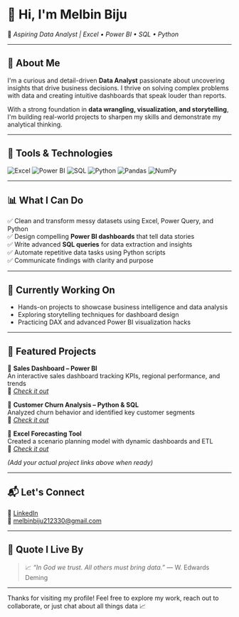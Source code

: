 # 👋 Hi, I'm Melbin Biju

🎯 *Aspiring Data Analyst | Excel • Power BI • SQL • Python*

---

## 🚀 About Me

I'm a curious and detail-driven **Data Analyst** passionate about uncovering insights that drive business decisions. I thrive on solving complex problems with data and creating intuitive dashboards that speak louder than reports.

With a strong foundation in **data wrangling, visualization, and storytelling**, I'm building real-world projects to sharpen my skills and demonstrate my analytical thinking.

---

## 🔧 Tools & Technologies

![Excel](https://img.shields.io/badge/Excel-217346?style=for-the-badge&logo=microsoft-excel&logoColor=white)
![Power BI](https://img.shields.io/badge/PowerBI-F2C811?style=for-the-badge&logo=power-bi&logoColor=black)
![SQL](https://img.shields.io/badge/SQL-CC2927?style=for-the-badge&logo=microsoft-sql-server&logoColor=white)
![Python](https://img.shields.io/badge/Python-3776AB?style=for-the-badge&logo=python&logoColor=white)
![Pandas](https://img.shields.io/badge/Pandas-150458?style=for-the-badge&logo=pandas&logoColor=white)
![NumPy](https://img.shields.io/badge/NumPy-013243?style=for-the-badge&logo=numpy&logoColor=white)

---

## 📊 What I Can Do

✅ Clean and transform messy datasets using Excel, Power Query, and Python  
✅ Design compelling **Power BI dashboards** that tell data stories  
✅ Write advanced **SQL queries** for data extraction and insights  
✅ Automate repetitive data tasks using Python scripts  
✅ Communicate findings with clarity and purpose  

---

## 🌱 Currently Working On

- Hands-on projects to showcase business intelligence and data analysis
- Exploring storytelling techniques for dashboard design
- Practicing DAX and advanced Power BI visualization hacks

---

## 📂 Featured Projects

🌟 **Sales Dashboard – Power BI**  
An interactive sales dashboard tracking KPIs, regional performance, and trends  
🔗 *[Check it out](#)*

🌟 **Customer Churn Analysis – Python & SQL**  
Analyzed churn behavior and identified key customer segments  
🔗 *[Check it out](#)*

🌟 **Excel Forecasting Tool**  
Created a scenario planning model with dynamic dashboards and ETL  
🔗 *[Check it out](#)*

*(Add your actual project links above when ready)*

---

## 📬 Let's Connect

🔗 [LinkedIn](https://www.linkedin.com/in/melbin-biju/)  
📧 melbinbiju212330@gmail.com

---

## 💬 Quote I Live By

> 📈 *“In God we trust. All others must bring data.”*
> — W. Edwards Deming

---

Thanks for visiting my profile! Feel free to explore my work, reach out to collaborate, or just chat about all things data 📈

